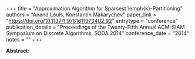 +++
title = "Approximation Algorithm for Sparsest \emph{k}-Partitioning"
authors = "Anand Louis, Konstantin Makarychev"
paper_link = "https://doi.org/10.1137/1.9781611973402.92"
entrytype = "conference"
publication_details = "Proceedings of the Twenty-Fifth Annual ACM-SIAM Symposium on Discrete Algorithms,  SODA 2014"
conference_date = "2014"
notes = ""
+++

<b>Abstract:</b>
